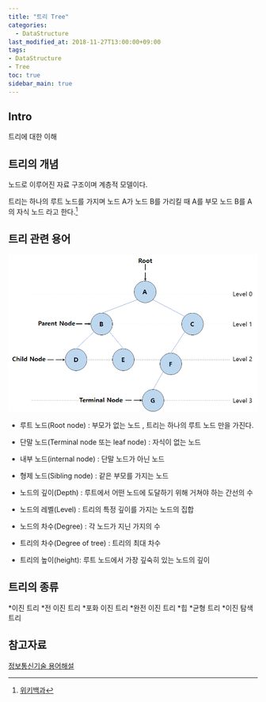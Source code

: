 ```yaml
---
title: "트리 Tree"
categories: 
  - DataStructure
last_modified_at: 2018-11-27T13:00:00+09:00
tags:
- DataStructure
- Tree
toc: true
sidebar_main: true
---
```


## Intro

트리에 대한 이해


## 트리의 개념

노드로 이루어진 자료 구조이며 계층적 모델이다.

트리는 하나의 루트 노드를 가지며 노드 A가 노드 B를 가리킬 때 A를 부모 노드 B를 A의 자식 노드 라고 한다.[^1]

[^1]:[위키백과](https://ko.wikipedia.org/wiki/%ED%8A%B8%EB%A6%AC_%EA%B5%AC%EC%A1%B0)


## 트리 관련 용어

![1](https://github.com/lesslate/lesslate.github.io/blob/master/assets/img/DataStructure/Tree/1.png?raw=true)


* 루트 노드(Root node) : 부모가 없는 노드 , 트리는 하나의 루트 노드 만을 가진다.

* 단말 노드(Terminal node 또는 leaf node) : 자식이 없는 노드

* 내부 노드(internal node) : 단말 노드가 아닌 노드

* 형제 노드(Sibling node) : 같은 부모를 가지는 노드

* 노드의 깊이(Depth) : 루트에서 어떤 노드에 도달하기 위해 거쳐야 하는 간선의 수

* 노드의 레벨(Level) : 트리의 특정 깊이를 가지는 노드의 집합

* 노드의 차수(Degree) : 각 노드가 지닌 가지의 수

* 트리의 차수(Degree of tree) : 트리의 최대 차수

* 트리의 높이(height): 루트 노드에서 가장 깊숙히 있는 노드의 깊이

## 트리의 종류

*이진 트리
  *전 이진 트리
  *포화 이진 트리
  *완전 이진 트리
  *힙
*균형 트리
*이진 탐색 트리






## 참고자료

[정보통신기술 용어해설](http://www.ktword.co.kr/abbr_view.php?m_temp1=5424)